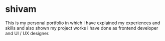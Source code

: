 # shivam
This is my personal portfolio in which i have explained my experiences and skills and also shown my project works i have done as frontend developer and UI / UX designer.
